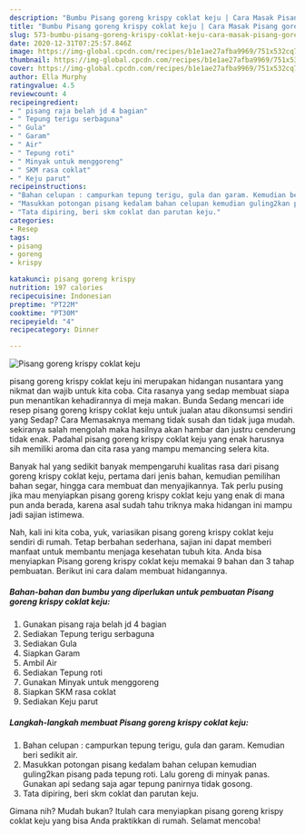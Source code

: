 ```yaml
---
description: "Bumbu Pisang goreng krispy coklat keju | Cara Masak Pisang goreng krispy coklat keju Yang Bisa Manjain Lidah"
title: "Bumbu Pisang goreng krispy coklat keju | Cara Masak Pisang goreng krispy coklat keju Yang Bisa Manjain Lidah"
slug: 573-bumbu-pisang-goreng-krispy-coklat-keju-cara-masak-pisang-goreng-krispy-coklat-keju-yang-bisa-manjain-lidah
date: 2020-12-31T07:25:57.846Z
image: https://img-global.cpcdn.com/recipes/b1e1ae27afba9969/751x532cq70/pisang-goreng-krispy-coklat-keju-foto-resep-utama.jpg
thumbnail: https://img-global.cpcdn.com/recipes/b1e1ae27afba9969/751x532cq70/pisang-goreng-krispy-coklat-keju-foto-resep-utama.jpg
cover: https://img-global.cpcdn.com/recipes/b1e1ae27afba9969/751x532cq70/pisang-goreng-krispy-coklat-keju-foto-resep-utama.jpg
author: Ella Murphy
ratingvalue: 4.5
reviewcount: 4
recipeingredient:
- " pisang raja belah jd 4 bagian"
- " Tepung terigu serbaguna"
- " Gula"
- " Garam"
- " Air"
- " Tepung roti"
- " Minyak untuk menggoreng"
- " SKM rasa coklat"
- " Keju parut"
recipeinstructions:
- "Bahan celupan : campurkan tepung terigu, gula dan garam. Kemudian beri sedikit air."
- "Masukkan potongan pisang kedalam bahan celupan kemudian guling2kan pisang pada tepung roti. Lalu goreng di minyak panas. Gunakan api sedang saja agar tepung panirnya tidak gosong."
- "Tata dipiring, beri skm coklat dan parutan keju."
categories:
- Resep
tags:
- pisang
- goreng
- krispy

katakunci: pisang goreng krispy 
nutrition: 197 calories
recipecuisine: Indonesian
preptime: "PT22M"
cooktime: "PT30M"
recipeyield: "4"
recipecategory: Dinner

---
```



![Pisang goreng krispy coklat keju](https://img-global.cpcdn.com/recipes/b1e1ae27afba9969/751x532cq70/pisang-goreng-krispy-coklat-keju-foto-resep-utama.jpg)


pisang goreng krispy coklat keju ini merupakan hidangan nusantara yang nikmat dan wajib untuk kita coba. Cita rasanya yang sedap membuat siapa pun menantikan kehadirannya di meja makan.
Bunda Sedang mencari ide resep pisang goreng krispy coklat keju untuk jualan atau dikonsumsi sendiri yang Sedap? Cara Memasaknya memang tidak susah dan tidak juga mudah. sekiranya salah mengolah maka hasilnya akan hambar dan justru cenderung tidak enak. Padahal pisang goreng krispy coklat keju yang enak harusnya sih memiliki aroma dan cita rasa yang mampu memancing selera kita.

Banyak hal yang sedikit banyak mempengaruhi kualitas rasa dari pisang goreng krispy coklat keju, pertama dari jenis bahan, kemudian pemilihan bahan segar, hingga cara membuat dan menyajikannya. Tak perlu pusing jika mau menyiapkan pisang goreng krispy coklat keju yang enak di mana pun anda berada, karena asal sudah tahu triknya maka hidangan ini mampu jadi sajian istimewa.




Nah, kali ini kita coba, yuk, variasikan pisang goreng krispy coklat keju sendiri di rumah. Tetap berbahan sederhana, sajian ini dapat memberi manfaat untuk membantu menjaga kesehatan tubuh kita. Anda bisa menyiapkan Pisang goreng krispy coklat keju memakai 9 bahan dan 3 tahap pembuatan. Berikut ini cara dalam membuat hidangannya.

<!--inarticleads1-->

##### Bahan-bahan dan bumbu yang diperlukan untuk pembuatan Pisang goreng krispy coklat keju:

1. Gunakan  pisang raja belah jd 4 bagian
1. Sediakan  Tepung terigu serbaguna
1. Sediakan  Gula
1. Siapkan  Garam
1. Ambil  Air
1. Sediakan  Tepung roti
1. Gunakan  Minyak untuk menggoreng
1. Siapkan  SKM rasa coklat
1. Sediakan  Keju parut




<!--inarticleads2-->

##### Langkah-langkah membuat Pisang goreng krispy coklat keju:

1. Bahan celupan : campurkan tepung terigu, gula dan garam. Kemudian beri sedikit air.
1. Masukkan potongan pisang kedalam bahan celupan kemudian guling2kan pisang pada tepung roti. Lalu goreng di minyak panas. Gunakan api sedang saja agar tepung panirnya tidak gosong.
1. Tata dipiring, beri skm coklat dan parutan keju.




Gimana nih? Mudah bukan? Itulah cara menyiapkan pisang goreng krispy coklat keju yang bisa Anda praktikkan di rumah. Selamat mencoba!

